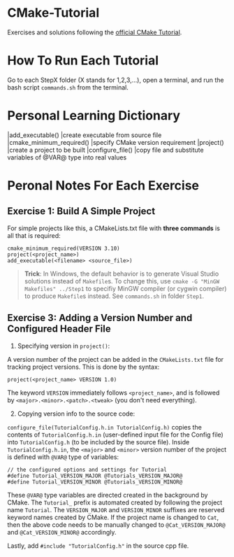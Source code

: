 # CMake-Tutorial
Exercises and solutions following the [official CMake Tutorial](https://cmake.org/cmake/help/latest/guide/tutorial/index.html).

# How To Run Each Tutorial
Go to each StepX folder (X stands for 1,2,3,...), open a terminal, and run the bash script `commands.sh` from the terminal.

# Personal Learning Dictionary
|add_executable()					|create executable from source file
|cmake_minimum_required()			|specify CMake version requirement
|project()							|create a project to be built
|configure_file()					|copy file and substitute variables of @VAR@ type into real values


# Peronal Notes For Each Exercise

## Exercise 1: Build A Simple Project

For simple projects like this, a CMakeLists.txt file with **three commands** is all that is required:
```
cmake_minimum_required(VERSION 3.10)
project(<project_name>)
add_executable(<filename> <source_file>)
```

> **Trick**: In Windows, the default behavior is to generate Visual Studio solutions instead of `Makefile`s. To change this, use `cmake -G "MinGW Makefiles" ../Step1` to specifiy MinGW compiler (or cygwin compiler) to produce `Makefile`s instead. See `commands.sh` in folder `Step1`.

## Exercise 3: Adding a Version Number and Configured Header File

1. Specifying version in `project()`:

A version number of the project can be added in the `CMakeLists.txt` file for tracking project versions. This is done by the syntax:
```
project(<project_name> VERSION 1.0)
```
The keyword `VERSION` immediately follows `<project_name>`, and is followed by `<major>.<minor>.<patch>.<tweak>` (you don't need everything).

2. Copying version info to the source code:

`configure_file(TutorialConfig.h.in TutorialConfig.h)` copies the contents of `TutorialConfig.h.in` (user-defined input file for the Config file) into `TutorialConfig.h` (to be included by the source file). Inside `TutorialConfig.h.in`, the `<major>` and `<minor>` version number of the project is defined with `@VAR@` type of variables:
```
// the configured options and settings for Tutorial
#define Tutorial_VERSION_MAJOR @Tutorials_VERSION_MAJOR@
#define Tutorial_VERSION_MINOR @Tutorials_VERSION_MINOR@
```
These `@VAR@` type variables are directed created in the background by CMake. The `Tutorial_` prefix is automated created by following the project name `Tutorial`. The `VERSION_MAJOR` and `VERSION_MINOR` suffixes are reserved keyword names created by CMake. If the project name is changed to `Cat`, then the above code needs to be manually changed to `@Cat_VERSION_MAJOR@` and `@Cat_VERSION_MINOR@` accordingly.

Lastly, add `#include "TutorialConfig.h"` in the source cpp file. 